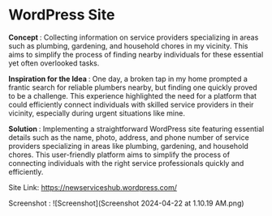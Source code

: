 
# WordPress Site

<b> Concept </b>: Collecting information on service providers specializing in areas such as plumbing, gardening, and household chores in my vicinity. This aims to simplify the process of finding nearby individuals for these essential yet often overlooked tasks.

<b> Inspiration for the Idea </b>: One day, a broken tap in my home prompted a frantic search for reliable plumbers nearby, but finding one quickly proved to be a challenge. This experience highlighted the need for a platform that could efficiently connect individuals with skilled service providers in their vicinity, especially during urgent situations like mine.

<b> Solution </b>: Implementing a straightforward WordPress site featuring essential details such as the name, photo, address, and phone number of service providers specializing in areas like plumbing, gardening, and household chores. This user-friendly platform aims to simplify the process of connecting individuals with the right service professionals quickly and efficiently.

Site Link: https://newserviceshub.wordpress.com/

Screenshot : ![Screenshot](Screenshot 2024-04-22 at 1.10.19 AM.png)
